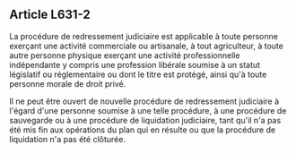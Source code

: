 Article L631-2
----
La procédure de redressement judiciaire est applicable à toute personne exerçant
une activité commerciale ou artisanale, à tout agriculteur, à toute autre
personne physique exerçant une activité professionnelle indépendante y compris
une profession libérale soumise à un statut législatif ou réglementaire ou dont
le titre est protégé, ainsi qu'à toute personne morale de droit privé.

Il ne peut être ouvert de nouvelle procédure de redressement judiciaire à
l'égard d'une personne soumise à une telle procédure, à une procédure de
sauvegarde ou à une procédure de liquidation judiciaire, tant qu'il n'a pas été
mis fin aux opérations du plan qui en résulte ou que la procédure de liquidation
n'a pas été clôturée.
